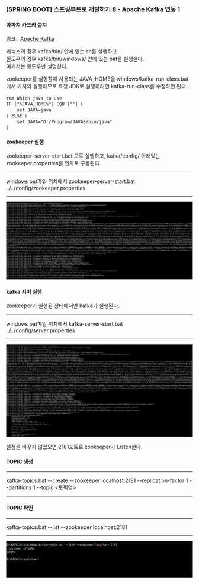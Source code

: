 ### [SPRING BOOT] 스프링부트로 개발하기 8 - Apache Kafka 연동 1

#### 아파치 카프카 설치

링크 : [Apache Kafka](https://kafka.apache.org/downloads)

리눅스의 경우 kafka/bin/ 안에 있는 sh를 실행하고  
윈도우의 경우 kafka/bin/windows/ 안에 있는 bat을 실행한다.  
여기서는 윈도우만 설명한다.
<br/>

zookeeper를 실행할때 사용되는 JAVA\_HOME을 windows/kafka-run-class.bat 에서 가져와 실행하므로 특정 JDK로 실행하려면 kafka-run-class를 수정하면 된다.

```
rem Which java to use
IF ["%JAVA_HOME%"] EQU [""] (
    set JAVA=java
) ELSE (
    set JAVA="D:/Program/JAVA8/bin/java"
)
```
####  

#### zookeeper 실행
zookeeper-server-start.bat 으로 실행하고, kafka/config/ 아래있는 zookeeper.properties를 인자로 구동된다.
***
windows bat파일 위치에서 zookeeper-server-start.bat ../../config/zookeeper.properties
***
![](./../../static/Framework/kafka-1.png)
####  

#### kafka 서버 실행
zookeeper가 실행된 상태에서만 kafka가 실행된다.
***
windows bat파일 위치에서 kafka-server-start.bat ../../config/server.properties
***
![](./../../static/Framework/kafka-2.png)

설정을 바꾸지 않았으면 2181포트로 zookeeper가 Listen한다.
####  

#### TOPIC 생성
***
kafka-topics.bat --create --zookeeper localhost:2181 --replication-factor 1 --partitions 1 --topic <토픽명>
***
####  

#### TOPIC 확인
***
kafka-topics.bat --list --zookeeper localhost:2181
***
![](./../../static/Framework/kafka-3.png)